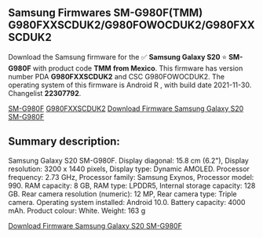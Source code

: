 <h2>Samsung Firmwares SM-G980F(TMM) G980FXXSCDUK2/G980FOWOCDUK2/G980FXXSCDUK2</h2>
Download the Samsung firmware for the ✅ <strong>Samsung Galaxy S20 </strong> ⭐ <strong>SM-G980F</strong> with product code <strong>TMM</strong> <strong> from Mexico</strong>. This firmware has version number PDA <strong>G980FXXSCDUK2</strong> and CSC G980FOWOCDUK2. The operating system of this firmware is Android R , with build date 2021-11-30. Changelist <strong>22307792</strong>.


[SM-G980F](https://samfirm.shop/samsung/model/SM-G980F)
[G980FXXSCDUK2](https://samfirm.shop/samsung/pda/G980FXXSCDUK2)
[Download Firmware Samsung Galaxy S20 SM-G980F](https://samfirm.shop/samsung/firmware/478745)
<h2>Summary description:</h2>
<p>Samsung Galaxy S20 SM-G980F. Display diagonal: 15.8 cm (6.2"), Display resolution: 3200 x 1440 pixels, Display type: Dynamic AMOLED. Processor frequency: 2.73 GHz, Processor family: Samsung Exynos, Processor model: 990. RAM capacity: 8 GB, RAM type: LPDDR5, Internal storage capacity: 128 GB. Rear camera resolution (numeric): 12 MP, Rear camera type: Triple camera. Operating system installed: Android 10.0. Battery capacity: 4000 mAh. Product colour: White. Weight: 163 g</p>


[Download Firmware Samsung Galaxy S20 SM-G980F](https://samfirm.shop/samsung/firmware/478745)
